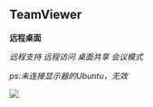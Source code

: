 ## TeamViewer
	
**远程桌面**

*远程支持*
*远程访问*
*桌面共享*
*会议模式*  

*ps:未连接显示器的Ubuntu，无效*

![](https://github.com/JustVita/Excellent-software/blob/master/Mac/screenshot/toolsScreenshot/teamViewer.jpg)